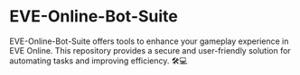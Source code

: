 # EVE-Online-Bot-Suite
EVE-Online-Bot-Suite offers tools to enhance your gameplay experience in EVE Online. This repository provides a secure and user-friendly solution for automating tasks and improving efficiency. 🛠️💻

